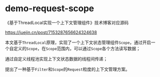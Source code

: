 # demo-request-scope

《基于ThreadLocal实现一个上下文管理组件》技术博客对应源码

https://juejin.cn/post/7153287656624324638

本文基于`ThreadLocal`原理，实现了一个上下文状态管理组件`Scope`，通过开启一个自定义的`Scope`，在`Scope`范围内，可以通过`Scope`各个方法读写数据；

通过自定义线程池实现上下文状态数据的线程间传递；

提出了一种基于`Filter`和`Scope`的`Request`粒度的上下文管理方案。
